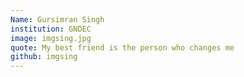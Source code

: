 ```yaml
---
Name: Gursimran Singh
institution: GNDEC
image: imgsing.jpg 
quote: My best friend is the person who changes me
github: imgsing
---
```

